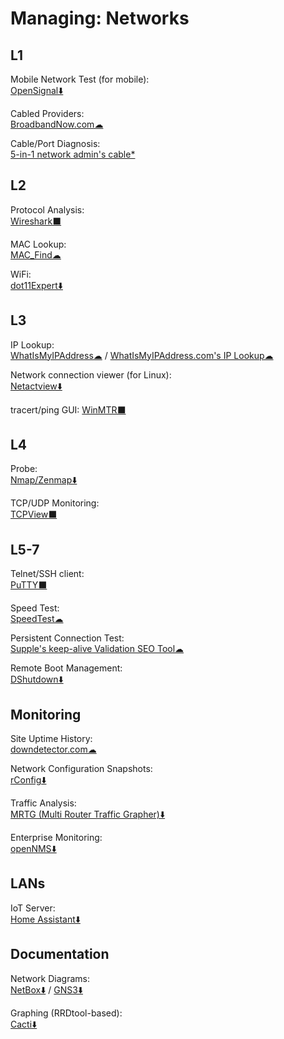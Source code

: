 # Managing: Networks

## L1

Mobile Network Test (for mobile):  
	[OpenSignal⬇️](https://www.opensignal.com/apps)

Cabled Providers:  
	[BroadbandNow.com☁](https://broadbandnow.com/)

Cable/Port Diagnosis:  
	[5-in-1 network admin's cable*](http://www.ossmann.com/5-in-1.html)

## L2

Protocol Analysis:  
	[Wireshark⬛](https://www.wireshark.org/)

MAC Lookup:  
	[MAC_Find☁](http://coffer.com/mac_find/)

WiFi:  
	[dot11Expert⬇️](https://kcsoftwares.com/?dot11expert)

## L3

IP Lookup:  
	[WhatIsMyIPAddress☁](https://whatismyipaddress.com/) / 
	[WhatIsMyIPAddress.com's IP Lookup☁](https://whatismyipaddress.com/ip-lookup)

Network connection viewer (for Linux):  
	[Netactview⬇️](http://netactview.sourceforge.net/)

tracert/ping GUI:
	[WinMTR⬛](https://www.bitwizard.nl/mtr/)

## L4

Probe:  
	[Nmap/Zenmap⬇️](https://nmap.org/)

TCP/UDP Monitoring:  
	[TCPView⬛](https://docs.microsoft.com/en-us/sysinternals/downloads/tcpview)

## L5-7

Telnet/SSH client:  
	[PuTTY⬛](https://putty.org/)

Speed Test:  
	[SpeedTest☁](https://www.speedtest.net/)

Persistent Connection Test:  
	[Supple's keep-alive Validation SEO Tool☁](https://supple.com.au/tools/check-persistent-connection/)

Remote Boot Management:  
	[DShutdown⬇️](http://dimio.altervista.org/eng/#DShutdown)

## Monitoring

Site Uptime History:  
	[downdetector.com☁](https://downdetector.com/)

Network Configuration Snapshots:  
	[rConfig⬇️](https://rconfig.com/)

Traffic Analysis:  
	[MRTG (Multi Router Traffic Grapher)⬇️](https://oss.oetiker.ch/mrtg/)

Enterprise Monitoring:  
	[openNMS⬇️](https://www.opennms.com/)

## LANs

IoT Server:  
	[Home Assistant⬇️](https://www.home-assistant.io/)

## Documentation

Network Diagrams:  
	[NetBox⬇️](https://netbox.readthedocs.io/) / 
	[GNS3⬇️](https://gns3.com/)

Graphing (RRDtool-based):  
	[Cacti⬇️](https://www.cacti.net/)
